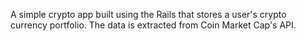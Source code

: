 A simple crypto app built using the Rails that stores a user's crypto currency portfolio. The data is extracted from Coin Market Cap's API. 